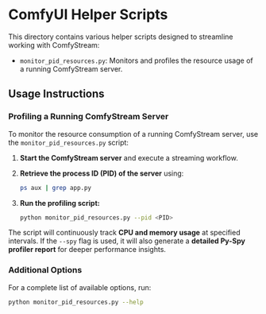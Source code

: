 # ComfyUI Helper Scripts

This directory contains various helper scripts designed to streamline working with ComfyStream:

- `monitor_pid_resources.py`: Monitors and profiles the resource usage of a running ComfyStream server.

## Usage Instructions

### Profiling a Running ComfyStream Server

To monitor the resource consumption of a running ComfyStream server, use the `monitor_pid_resources.py` script:

1. **Start the ComfyStream server** and execute a streaming workflow.
2. **Retrieve the process ID (PID) of the server** using:

   ```bash
   ps aux | grep app.py
   ```

3. **Run the profiling script:**

   ```bash
   python monitor_pid_resources.py --pid <PID>
   ```

The script will continuously track **CPU and memory usage** at specified intervals. If the `--spy` flag is used, it will also generate a **detailed Py-Spy profiler report** for deeper performance insights.

### Additional Options

For a complete list of available options, run:

```bash
python monitor_pid_resources.py --help
```
